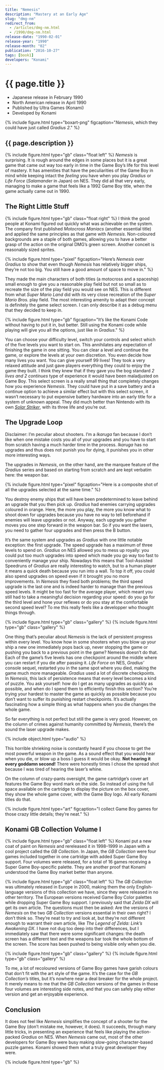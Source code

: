 ```yaml
---
title: "Nemesis"
description: "Mastery at an Early Age"
slug: "dmg-nm"
redirect_from:
  - /articles/dmg-nm.html
  - /1990/dmg-nm.html
release-date: "1990-02-01"
release-year: "1990"
release-month: "02"
publication: "2016-10-27"
tags: [book1]
developers: "Konami"
---
```

# {{ page.title }}

- Japanese release in February 1990
- North American release in April 1990
- Published by Ultra Games (Konami)
- Developed by Konami

{% include figure.html type="boxart-png" figcaption="*Nemesis*, which they could have just called *Gradius 2*." %}

## {{ page.description }}

{% include figure.html type="gb" class="float left" %}
*Nemesis* is surprising. It is rough around the edges in some places but it is a great game that came out way too early in time in the Game Boy’s life for this level of mastery. It has amenities that have the peculiarities of the Game Boy in mind while keeping intact the *feeling* you have when you play *Gradius* or *Life Force* (*Salamander* in Japan) on NES. They did all that very early, managing to make a game that feels like a 1992 Game Boy title, when the game actually came out in 1990.

## The Right Little Stuff

{% include figure.html type="gb" class="float right" %}
I think the good people at Konami figured out quickly what was achievable on the system. The company first published *Motocross Maniacs* (another essential title) and applied the same principles as that game with *Nemesis*. Non-coloured backgrounds are a staple of both games, allowing you to have a better grasp of the action on the original DMG’s green screen. Another conceit is reasonably sized sprites.

{% include figure.html type="pixel" figcaption="Here’s *Nemesis* over *Gradius* to show that even though *Nemesis* has relatively bigger ships, they’re not too big. You still have a good amount of space to move in." %}

They made the main characters of both titles (a motocross and a spaceship) small enough to give you a reasonable play field but not so small as to recreate the size of the play field you would see on NES. This is different from what *Super Mario Land* did with its very close recreation of the *Super Mario Bros.* play field. The most interesting amenity to adapt their concept is definitely the game select screen. I can only describe it as a debug menu that they decided to keep in.

{% include figure.html type="gb" figcaption="It’s like the Konami Code without having to put it in, but better. Still using the Konami code while playing will give you all the options, just like in *Gradius*." %}

You can choose your difficulty level, switch your controls and select which of the five levels you want to start on. This annihilates any expectation of finishing the game in one sitting. You can clear a level and continue the game, or explore the levels at your own discretion. You even decide how many lives you want. You can give yourself 99 lives! They took a very relaxed attitude and just gave players everything they could to enjoy the game they built. I think they knew that if they gave you the bog standard *2 lives and 2 continues* type of experience it would have been maladjusted on Game Boy. This select screen is a really small thing that completely changes how you experience *Nemesis*. They could have put in a save battery and a continue option to achieve a similar effect but with this select screen, it wasn’t necessary to put expensive battery hardware into an early title for a system of unknown appeal. They did much better than Nintendo with its own *[Solar Striker](/articles/dmg-ss)*, with its three life and you’re out.

## The Upgrade Loop

Disclaimer: I’m peculiar about shooters. I’m a *Ikaruga* fan because I don’t like when one mistake costs you all of your upgrades and you have to start from scratch having a much harder time in the process. *Ikaruga* has no upgrades and thus does not punish you for dying, it punishes you in other more interesting ways.

The upgrades in *Nemesis*, on the other hand, are the marquee feature of the *Gradius* series and based on starting from scratch and are kept verbatim here: the weapon bar.

{% include figure.html type="pixel" figcaption="Here is a composite shot of all the upgrades selected at the same time." %}

You destroy enemy ships that will have been predetermined to leave behind an upgrade that you then pick up. *Gradius* had enemies carrying upgrades coloured in orange. Here, the more you play, the more you know what to shoot down for upgrades because you have no way to tell beforehand if enemies will leave upgrades or not. Anyway, each upgrade you gather moves you one step forward in the weapon bar. So if you want the lasers, you need to gather four upgrades and then press the B button.

It’s the same system and upgrades as *Gradius* with one little notable exception: the first upgrade. The speed upgrade has a maximum of three levels to spend on. *Gradius* on NES allowed you to mess up royally: you could put too much upgrades into speed which made you go way too fast to conveniently manage your ship. Nowadays this means that Tool-Assisted Speedruns of *Gradius* are really interesting to watch, but to a human player it means a quick death because you run into a wall. To top it off, you could also spend upgrades on speed even if it brought you no more improvements. In *Nemesis* they fixed both problems; the third speed upgrade is the last one and is indeed harder to manage than the previous speed levels. It might be too fast for the average player, which meant you still had to take a meaningful decision regarding your speed: do you go for the third level and hone your reflexes or do you stay at the comfortable second speed level? To me this really feels like a developper who thought things through.

<div class="gallery-container">
{% include figure.html type="gb" class="gallery" %}
{% include figure.html type="gb" class="gallery" %}
</div>

One thing that’s peculiar about *Nemesis* is the lack of persistent progress within every level. You know how in some shooters when you blow up your ship a new one immediately pops back up, never stopping the game or pushing you back to a previous point in the game? Nemesis doesn’t do that. Each of the game’s five levels has one checkpoint around the middle where you can restart if you die after passing it. *Life Force* on NES, *Gradius’* console sequel, restarted you in the same spot where you died, making the game much more manageable. *Gradius* used a lot of discrete checkpoints. In *Nemesis*, this lack of persistence means that every level becomes a kind of puzzle. You ask yourself: how do I get as many upgrades as quickly as possible, and when do I spend them to efficiently finish this section? You’re trying your hardest to master the game as quickly as possible because you don’t want to suffer its punishing restart checkpoints. It’s actually fascinating how a simple thing as what happens when you die changes the whole game.

So far everything is not perfect but still the game is very good. However, on the column of crimes against humanity committed by *Nemesis*, there’s the sound the laser upgrade makes.

{% include object.html type="audio" %}

This horrible shrieking noise is constantly heard if you choose to get the most powerful weapon in the game. As a sound effect that you would hear when you die, or blow up a boss I guess it would be okay. **Not hearing it every goddamn second!** There were honestly times I chose the spread shot because I was tired of hearing the laser’s whine.

On the column of crazy-pants oversight, the game cartridge’s cover art features the Game Boy word mark on the side. So instead of using the full space available on the cartridge to display the picture on the box cover, they show the whole game cover, with the Game Boy logo. All early Konami titles do that.

{% include figure.html type="art" figcaption="I collect Game Boy games for those crazy little details; they’re neat." %}

## Konami GB Collection Volume I

{% include figure.html type="gb" class="float left" %}
Konami put a new coat of paint on *Nemesis* and rereleased it in 1998–1999 in Japan with a cool project called the *GB Collection*. In Japan, the *GB Collection* were four games included together in one cartridge with added Super Game Boy support. Four volumes were released, for a total of 16 games receiving a Super Game Boy-specific palette. They are another proof that Konami understood the Game Boy market better than anyone.

{% include figure.html type="gb" class="float left" %}
The *GB Collection* was ultimately released in Europe in 2000, making them the only English-language versions of this collection we have, since they were released in no other territory. The European versions received Game Boy Color palettes while dropping Super Game Boy support. I previously said that *Zelda DX* will get its own article. The questions must then be asked: Are the versions of *Nemesis* on the two *GB Collection* versions essential in their own right? I don’t think so. They’re neat to try and look at, but they’re not different enough to warrant their own article, like *The Legend of Zelda: Link’s Awakening DX*. I have not dug too deep into their differences, but I immediately saw that there were some significant changes: the death screen has a different text and the weapons bar took the whole bottom of the screen. The score has been pushed to being visible only when you die.

<div class="gallery-container">
{% include figure.html type="gb" class="gallery" %}
{% include figure.html type="gb" class="gallery" %}
</div>

To me, a lot of recoloured versions of Game Boy games have garish colours that don’t fit with the art style of the game. It’s the case for the *GB Collection’s* titles, but it’s nowhere near a deal breaker for the whole project. It merely means to me that the *GB Collection* versions of the games in those four volumes are interesting side notes, and that you can safely play either version and get an enjoyable experience.

## Conclusion

It does not feel like *Nemesis* simplifies the concept of a shooter for the Game Boy (don’t mistake me, however, it does). It succeeds, through many little tricks, in presenting an experience that feels like playing the action-packed *Gradius* on NES. When *Nemesis* came out, most of the other developers for Game Boy were busy making slow-going character-based puzzle games. Konami showed them what a truly great developer they were.

{% include figure.html type="gb" %}
